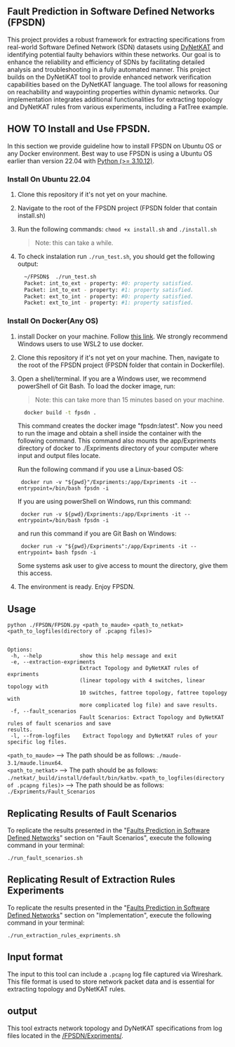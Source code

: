 
## Fault Prediction in Software Defined Networks (FPSDN)

This project provides a robust framework for extracting specifications from real-world Software Defined Network (SDN) datasets using [DyNetKAT](https://arxiv.org/abs/2102.10035) and identifying potential faulty behaviors within these networks. Our goal is to enhance the reliability and efficiency of SDNs by facilitating detailed analysis and troubleshooting in a fully automated manner. This project builds on the DyNetiKAT tool to provide enhanced network verification capabilities based on the DyNetKAT language. The tool allows for reasoning on reachability and waypointing properties within dynamic networks. Our implementation integrates additional functionalities for extracting topology and DyNetKAT rules from various experiments, including a FatTree example.


##  HOW TO Install and Use FPSDN.
  In this section we provide guideline how to install FPSDN on Ubuntu OS or any Docker environment.
  Best way to use FPSDN is using a Ubuntu OS earlier than version 22.04 with [Python (>= 3.10.12)](https://www.python.org/downloads/). 

  ### Install On Ubuntu 22.04
  1. Clone this repository if it's not yet on your machine.
  2. Navigate to the root of the FPSDN project (FPSDN folder that contain install.sh)
  3. Run the following commands: `chmod +x install.sh` and `./install.sh`
      > Note: this can take a while.
  4. To check instalation run `./run_test.sh`, you should get the following output:

      
  
      ```sh
        ~/FPSDN$  ./run_test.sh
        Packet: int_to_ext - property: #0: property satisfied.
        Packet: int_to_ext - property: #1: property satisfied.
        Packet: ext_to_int - property: #0: property satisfied.
        Packet: ext_to_int - property: #1: property satisfied.
      ```
  ### Install On Docker(Any OS)
  1. install Docker on your machine. Follow [this link](https://docs.docker.com/engine/install/). We strongly recommend Windows users to use WSL2 to use docker.

  2. Clone this repository if it's not yet on your machine. Then, navigate to the root of the FPSDN project (FPSDN folder that contain in Dockerfile).

  3. Open a shell/terminal. If you are a Windows user, we recommend powerShell of Git Bash. To load the docker image, run:
      > Note: this can take more than 15 minutes based on your machine.

      ```sh
        docker build -t fpsdn .
      ```
       
      This command creates the docker image "fpsdn:latest".
      Now you need to run the image and obtain a shell inside the container with the following command.
      This command also mounts the app/Expriments directory of docker to ./Expriments directory of your computer where input and output files locate.
    
      Run the following command if you use a Linux-based OS:
          
          docker run -v "${pwd}"/Expriments:/app/Expriments -it --entrypoint=/bin/bash fpsdn -i
          
      If you are using powerShell on Windows, run this command:
        
          docker run -v ${pwd}/Expriments:/app/Expriments -it --entrypoint=/bin/bash fpsdn -i
         
      and run this command if you are Git Bash on Windows:
    
          docker run -v "${pwd}/Expriments":/app/Expriments -it --entrypoint= bash fpsdn -i
    
      Some systems ask user to give access to mount the directory, give them this access.
      
  4. The environment is ready. Enjoy FPSDN.
     
## Usage

    python ./FPSDN/FPSDN.py <path_to_maude> <path_to_netkat> <path_to_logfiles(directory of .pcapng files)>
     
 
    Options:
     -h, --help            show this help message and exit
     -e, --extraction-expriments
                           Extract Topology and DyNetKAT rules of expriments
                           (linear topology with 4 switches, linear topology with
                           10 switches, fattree topology, fattree topology with
                           more complicated log file) and save results.
     -f, --fault_scenarios
                           Fault Scenarios: Extract Topology and DyNetKAT rules of fault scenarios and save                                 results.
     -l, --from-logfiles    Extract Topology and DyNetKAT rules of your specific log files.

`<path_to_maude>` --> The path should be as follows: `./maude-3.1/maude.linux64`. <br>
`<path_to_netkat>` --> The path should be as follows: `./netkat/_build/install/default/bin/katbv`.
`<path_to_logfiles(directory of .pcapng files)>` --> The path should be as follows: `./Expriments/Fault_Scenarios`


## Replicating Results of Fault Scenarios

To replicate the results presented in the "[Faults Prediction in Software Defined Networks](https://www.overleaf.com/read/qxhpvjvccdnf#7b3104)" section on "Fault Scenarios", execute the following command in your terminal:

    ./run_fault_scenarios.sh  




## Replicating Result of Extraction Rules Experiments
To replicate the results presented in the "[Faults Prediction in Software Defined Networks](https://www.overleaf.com/read/qxhpvjvccdnf#7b3104)" section on "Implementation", execute the following command in your terminal:

    ./run_extraction_rules_expriments.sh
    

## Input format

The input to this tool can include a `.pcapng` log file captured via Wireshark. This file format is used to store network packet data and is essential for extracting topology and DyNetKAT rules.
## output

This tool extracts network topology and DyNetKAT specifications from log files located in the [/FPSDN/Expriments/](https://github.com/mghobakhlou/FPSDN/tree/main/Expriments).
